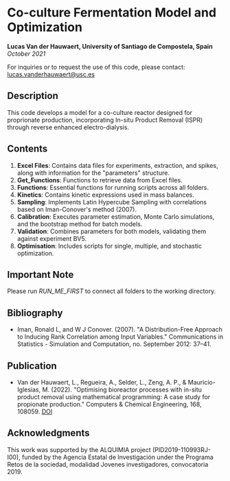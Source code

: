 # Co-culture Fermentation Model and Optimization

**Lucas Van der Hauwaert, University of Santiago de Compostela, Spain**  
*October 2021*

For inquiries or to request the use of this code, please contact: [lucas.vanderhauwaert@usc.es](mailto:lucas.vanderhauwaert@usc.es)

## Description
This code develops a model for a co-culture reactor designed for proprionate production, incorporating In-situ Product Removal (ISPR) through reverse enhanced electro-dialysis.

## Contents

1. **Excel Files**: Contains data files for experiments, extraction, and spikes, along with information for the "parameters" structure.
2. **Get_Functions**: Functions to retrieve data from Excel files.
3. **Functions**: Essential functions for running scripts across all folders.
4. **Kinetics**: Contains kinetic expressions used in mass balances.
5. **Sampling**: Implements Latin Hypercube Sampling with correlations based on Iman-Conover's method (2007).
6. **Calibration**: Executes parameter estimation, Monte Carlo simulations, and the bootstrap method for batch models.
7. **Validation**: Combines parameters for both models, validating them against experiment BV5.
8. **Optimisation**: Includes scripts for single, multiple, and stochastic optimization.

## Important Note
Please run *RUN_ME_FIRST* to connect all folders to the working directory.

## Bibliography
- Iman, Ronald L, and W J Conover. (2007). "A Distribution-Free Approach to Inducing Rank Correlation among Input Variables." Communications in Statistics - Simulation and Computation, no. September 2012: 37–41.

## Publication 
- Van der Hauwaert, L., Regueira, A., Selder, L., Zeng, A. P., & Mauricio-Iglesias, M. (2022). "Optimising bioreactor processes with in-situ product removal using mathematical programming: A case study for propionate production." Computers & Chemical Engineering, 168, 108059.  [DOI](https://doi.org/10.1016/j.compchemeng.2022.108059)

## Acknowledgments
This work was supported by the ALQUIMIA project (PID2019-110993RJ-I00), funded by the Agencia Estatal de Investigación under the Programa Retos de la sociedad, modalidad Jovenes investigadores, convocatoria 2019.



